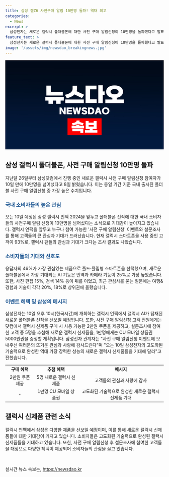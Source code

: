 ```yaml
---
title: 삼성 갤Z6 사전구매 알림 10만명 돌파! 역대 최고
categories:
  - News
excerpt: >
  삼성전자는 새로운 갤럭시 폴더블폰에 대한 사전 구매 알림신청이 10만명을 돌파했다고 발표했다. 이에 대한 국내 소비자들의 기대감이 높아지며, 갤럭시 언팩 이벤트에 대한 관심이 커졌다. 삼성전자는 사전 구매 알림신청 참여자들을 대상으로 설문조사를 진행 중이며, 폴더블폰에서 가장 기대되는 AI 기능은 번역과 카메라 기능으로 조사됐다. 또한, 갤럭시 신제품을 사전 구매한 고객들에게는 혜택이 제공될 예정이다. 삼성전자는 이번 갤럭시 언팩에서 기술력을 과시한 새로운 제품을 선보일 것으로 기대되고 있다.
feature_text: >
  삼성전자는 새로운 갤럭시 폴더블폰에 대한 사전 구매 알림신청이 10만명을 돌파했다고 발표했다. 이에 대한 국내 소비자들의 기대감이 높아지며, 갤럭시 언팩 이벤트에 대한 관심이 커졌다. 삼성전자는 사전 구매 알림신청 참여자들을 대상으로 설문조사를 진행 중이며, 폴더블폰에서 가장 기대되는 AI 기능은 번역과 카메라 기능으로 조사됐다. 또한, 갤럭시 신제품을 사전 구매한 고객들에게는 혜택이 제공될 예정이다. 삼성전자는 이번 갤럭시 언팩에서 기술력을 과시한 새로운 제품을 선보일 것으로 기대되고 있다.
image: '/assets/img/newsdao_breakingnews.jpg'
---
```


<p><img src="/assets/img/newsdao_breakingnews.jpg" alt="flaretime 속보" /></p>

<h2 data-ke-size="size26">삼성 갤럭시 폴더블폰, 사전 구매 알림신청 10만명 돌파</h2>

<p data-ke-size="size16">지난달 26일부터 삼성닷컴에서 진행 중인 새로운 갤럭시 사전 구매 알림신청 참여자가 10일 만에 10만명을 넘어섰다고 8일 밝혔습니다. 이는 동일 기간 기준 국내 출시된 폴더블 사전 구매 알림신청 중 가장 높은 수치입니다.</p>

<h3><b><span style="color: #1a5490;">국내 소비자들의 높은 관심</span></b></h3>

<p data-ke-size="size16">오는 10일 예정된 삼성 갤럭시 언팩 2024을 앞두고 폴더블폰 신작에 대한 국내 소비자들의 사전구매 알림 신청이 10만명을 넘어섰다는 소식으로 기대감이 높아지고 있습니다. 갤럭시 언팩을 앞두고 누구나 참여 가능한 '사전 구매 알림신청' 이벤트와 설문조사를 통해 고객들의 큰 관심과 기대가 드러났습니다. 현재 갤럭시 스마트폰을 사용 중인 고객이 93%로, 갤럭시 팬들의 관심과 기대가 크다는 조사 결과도 나왔습니다.</p>

<h3><b><span style="color: #1a5490;">소비자들의 기대와 선호도</span></b></h3>

<p data-ke-size="size16">응답자의 46%가 가장 관심있는 제품으로 폴드·플립형 스마트폰을 선택했으며, 새로운 폴더블폰에서 가장 기대되는 AI 기능은 번역과 카메라 기능이 25%로 가장 높았습니다. 또한, 사진 편집 15%, 검색 14% 등이 뒤를 이었고, 최근 관심사를 묻는 질문에는 여행&경험과 기술이 각각 20%, 18%로 상위권에 올랐습니다.</p>

<h3><b><span style="color: #1a5490;">이벤트 혜택 및 삼성의 메시지</span></b></h3>

<p data-ke-size="size16">삼성전자는 10일 오후 10시(한국시간)에 개최하는 갤럭시 언팩에서 갤럭시 AI가 탑재된 새로운 폴더블폰 신작을 선보일 예정입니다. 또한, 사전 구매 알림신청 고객 전원에게는 닷컴에서 갤럭시 신제품 구매 시 사용 가능한 2만원 쿠폰을 제공하고, 설문조사에 참여한 고객 중 5명을 추첨해 새로운 갤럭시 신제품을, 1만명에게는 CU 모바일 상품권 5000원권을 증정할 계획입니다. 삼성전자 관계자는 "사전 구매 알림신청 이벤트에 보내주신 여러분의 뜨거운 관심과 사랑에 감사드린다"며 "오는 10일 삼성전자의 고도화된 기술력으로 완성한 역대 가장 강력한 성능의 새로운 갤럭시 신제품들을 기대해 달라"고 전했습니다.</p>

<table>
    <tr>
        <td style="text-align: center; height: 17px;"><b>구매 혜택</b></td>
        <td style="text-align: center; height: 17px;"><b>추첨 혜택</b></td>
        <td style="text-align: center; height: 17px;"><b>메시지</b></td>
    </tr>
    <tr>
        <td style="text-align: center; height: 17px;">2만원 쿠폰 제공</td>
        <td style="text-align: center; height: 17px;">5명 새로운 갤럭시 신제품</td>
        <td style="text-align: center; height: 17px;">고객들의 관심과 사랑에 감사</td>
    </tr>
    <tr>
        <td style="text-align: center; height: 17px;">-</td>
        <td style="text-align: center; height: 17px;">1만명 CU 모바일 상품권</td>
        <td style="text-align: center; height: 17px;">고도화된 기술력으로 완성한 새로운 갤럭시 신제품 기대</td>
    </tr>
</table>

<h2 data-ke-size="size26">갤럭시 신제품 관련 소식</h2>

<p data-ke-size="size16">갤럭시 언팩에서 삼성은 다양한 제품을 선보일 예정이며, 이를 통해 새로운 갤럭시 신제품들에 대한 기대감이 커지고 있습니다. 소비자들은 고도화된 기술력으로 완성된 갤럭시 신제품들을 기대하고 있습니다. 또한, 사전 구매 알림신청 후 설문조사에 참여한 고객들을 대상으로 다양한 혜택이 제공되어 소비자들의 관심을 끌고 있습니다.</p>

<p data-ke-size="size16">&nbsp;</p>
실시간 뉴스 속보는, <a href="https://newsdao.kr" rel="dofollow">https://newsdao.kr</a>


